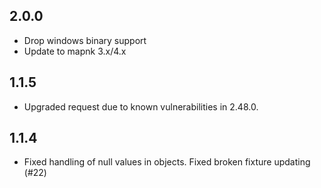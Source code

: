 ## 2.0.0

- Drop windows binary support
- Update to mapnk 3.x/4.x

## 1.1.5

  - Upgraded request due to known vulnerabilities in 2.48.0.

## 1.1.4

 - Fixed handling of null values in objects. Fixed broken fixture updating (#22)
